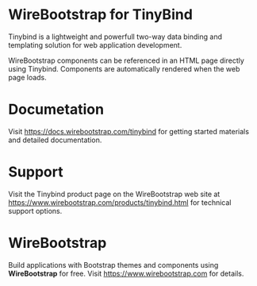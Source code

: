 # WireBootstrap for TinyBind
Tinybind is a lightweight and powerfull two-way data binding and templating solution for web application development.

WireBootstrap components can be referenced in an HTML page directly using Tinybind.  Components are automatically rendered when the web page loads.


# Documetation
Visit https://docs.wirebootstrap.com/tinybind for getting started materials and detailed documentation.

# Support
Visit the Tinybind product page on the WireBootstrap web site at https://www.wirebootstrap.com/products/tinybind.html for technical support options.

# WireBootstrap
Build applications with Bootstrap themes and components using **WireBootstrap** for free.  Visit https://www.wirebootstrap.com for details.